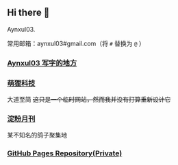## Hi there 👋
Aynxul03.

常用邮箱：aynxul03#gmail.com（将 ```#``` 替换为 ```@``` ）
<!--
**Ayx03/Ayx03** is a ✨ _special_ ✨ repository because its `README.md` (this file) appears on your GitHub profile.

Here are some ideas to get you started:

- 🔭 I’m currently working on ...
- 🌱 I’m currently learning ...
- 👯 I’m looking to collaborate on ...
- 🤔 I’m looking for help with ...
- 💬 Ask me about ...
- 📫 How to reach me: ...
- 😄 Pronouns: ...
- ⚡ Fun fact: ...
-->
### [Aynxul03 写字的地方](https://ayx.moefox.tech/)
### [萌狸科技](https://moefox.tech/)
大道至简 ~~这只是一个临时网站，然而我并没有打算重新设计它~~
### [淀粉月刊](https://dfkan.com/)
某不知名的鸽子聚集地
### [GitHub Pages Repository(Private)](https://github.com/Ayx03/Ayx03.github.io)
